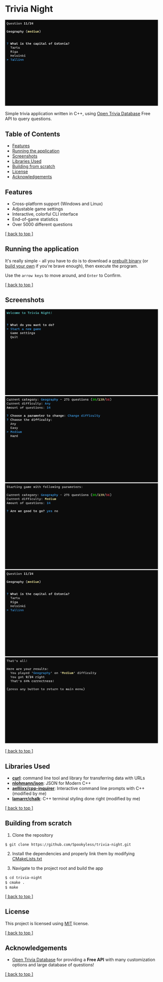 # Trivia Night

![Answering a question](./media/4.png)

Simple trivia application written in C++, using [Open Trivia Database](https://opentdb.com/) Free API to query questions.

## Table of Contents
- [Features](#features)
- [Running the application](#running-the-application)
- [Screenshots](#screenshots)
- [Libraries Used](#libraries-used)
- [Building from scratch](#building-from-scratch)
- [License](#license)
- [Acknowledgements](#acknowledgements)

## Features
- Cross-platform support (Windows and Linux)
- Adjustable game settings
- Interactive, colorful CLI interface
- End-of-game statistics
- Over 5000 different questions

[\[ back to top \]](#table-of-contents)

## Running the application
It's really simple - all you have to do is to download a [prebuilt binary](../../releases/latest) (or [build your own](#building-from-scratch) if you're brave enough), then execute the program.

Use the `arrow keys` to move around, and `Enter` to Confirm.

[\[ back to top \]](#table-of-contents)

## Screenshots
![Main menu](./media/1.png)
![Settings](./media/2.png)
![Starting a game](./media/3.png)
![Answering a question](./media/4.png)
![End-of-game statistics](./media/5.png)

[\[ back to top \]](#table-of-contents)

## Libraries Used
- [**curl**](https://curl.se/): command line tool and library for transferring data with URLs
- [**nlohmann/json**](https://github.com/nlohmann/json): JSON for Modern C++
- [**aelliixx/cpp-inquirer**](https://github.com/aelliixx/cpp-inquirer): Interactive command line prompts with C++ (modified by me)
- [**lamarrr/chalk**](https://github.com/lamarrr/chalk): C++ terminal styling done right (modified by me)

[\[ back to top \]](#table-of-contents)

## Building from scratch
1. Clone the repository
```
$ git clone https://github.com/Spookyless/trivia-night.git
```

2. Install the dependencies and properly link them by modifying [CMakeLists.txt](./CMakeLists.txt)

3. Navigate to the project root and build the app
```
$ cd trivia-night
$ cmake .
$ make
```

[\[ back to top \]](#table-of-contents)

## License

This project is licensed using [MIT](./LICENSE) license.

[\[ back to top \]](#table-of-contents)

## Acknowledgements

- [Open Trivia Database](https://opentdb.com/) for providing a **Free API** with many customization options and large database of questions!

[\[ back to top \]](#table-of-contents)